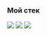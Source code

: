### Мой стек
<img src="https://img.shields.io/badge/Python-363636?style=for-the-badge&logo=Python&logoColor=FFD700"/>
<img src="https://img.shields.io/badge/C++-363636?style=for-the-badge&logo=cplusplus&logoColor=1E90FF"/>
<img src="https://img.shields.io/badge/csharp-363636?style=for-the-badge&logo=csharp&logoColor=9932CC"/>

<!--
**unkevich/unkevich** is a ✨ _special_ ✨ repository because its `README.md` (this file) appears on your GitHub profile.

Here are some ideas to get you started:

- 🔭 I’m currently working on ...
- 🌱 I’m currently learning ...
- 👯 I’m looking to collaborate on ...
- 🤔 I’m looking for help with ...
- 💬 Ask me about ...
- 📫 How to reach me: ...
- 😄 Pronouns: ...
- ⚡ Fun fact: ...
-->
